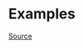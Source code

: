 


# Examples


[Source](http://www.rubydoc.info/gems/rubocop/RuboCop/Cop/Style/NestedTernaryOperator)